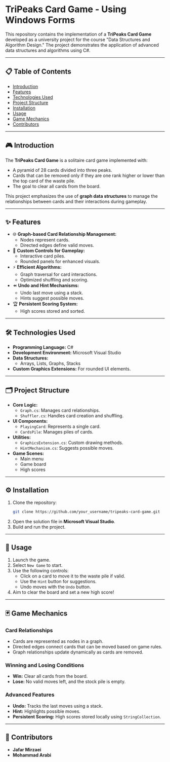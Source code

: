 # TriPeaks Card Game - Using Windows Forms

This repository contains the implementation of a **TriPeaks Card Game** developed as a university project for the course "Data Structures and Algorithm Design." The project demonstrates the application of advanced data structures and algorithms using C#.

---

## 📋 Table of Contents

- [Introduction](#introduction)
- [Features](#features)
- [Technologies Used](#technologies-used)
- [Project Structure](#project-structure)
- [Installation](#installation)
- [Usage](#usage)
- [Game Mechanics](#game-mechanics)
- [Contributors](#contributors)

---

## 🎮 Introduction

The **TriPeaks Card Game** is a solitaire card game implemented with:

- A pyramid of 28 cards divided into three peaks.
- Cards that can be removed only if they are one rank higher or lower than the top card of the waste pile.
- The goal to clear all cards from the board.

This project emphasizes the use of **graph data structures** to manage the relationships between cards and their interactions during gameplay.

---

## ✨ Features

- 🌐 **Graph-based Card Relationship Management:**
  - Nodes represent cards.
  - Directed edges define valid moves.
- 🎨 **Custom Controls for Gameplay:**
  - Interactive card piles.
  - Rounded panels for enhanced visuals.
- ⚡ **Efficient Algorithms:**
  - Graph traversal for card interactions.
  - Optimized shuffling and scoring.
- ⏪ **Undo and Hint Mechanisms:**
  - Undo last move using a stack.
  - Hints suggest possible moves.
- 🏆 **Persistent Scoring System:**
  - High scores stored and sorted.

---

## 🛠️ Technologies Used

- **Programming Language:** C#
- **Development Environment:** Microsoft Visual Studio
- **Data Structures:**
  - Arrays, Lists, Graphs, Stacks
- **Custom Graphics Extensions:** For rounded UI elements.

---

## 🗂️ Project Structure

- **Core Logic:**
  - `Graph.cs`: Manages card relationships.
  - `Shuffler.cs`: Handles card creation and shuffling.
- **UI Components:**
  - `PlayingCard`: Represents a single card.
  - `CardsPile`: Manages piles of cards.
- **Utilities:**
  - `GraphicsExtension.cs`: Custom drawing methods.
  - `HintMechanism.cs`: Suggests possible moves.
- **Game Scenes:**
  - Main menu
  - Game board
  - High scores

---

## ⚙️ Installation

1. Clone the repository:
   ```bash
   git clone https://github.com/your_username/tripeaks-card-game.git
   ```
2. Open the solution file in **Microsoft Visual Studio**.
3. Build and run the project.

---

## 🚀 Usage

1. Launch the game.
2. Select `New Game` to start.
3. Use the following controls:
   - Click on a card to move it to the waste pile if valid.
   - Use the `Hint` button for suggestions.
   - Undo moves with the `Undo` button.
4. Aim to clear the board and set a new high score!

---

## 🃏 Game Mechanics

### Card Relationships

- Cards are represented as nodes in a graph.
- Directed edges connect cards that can be moved based on game rules.
- Graph relationships update dynamically as cards are removed.

### Winning and Losing Conditions

- **Win:** Clear all cards from the board.
- **Lose:** No valid moves left, and the stock pile is empty.

### Advanced Features

- **Undo:** Tracks the last moves using a stack.
- **Hint:** Highlights possible moves.
- **Persistent Scoring:** High scores stored locally using `StringCollection`.

---

## 👥 Contributors

- **Jafar Mirzaei**
- **Mohammad Arabi**
